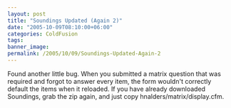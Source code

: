```yaml
---
layout: post
title: "Soundings Updated (Again 2)"
date: "2005-10-09T08:10:00+06:00"
categories: ColdFusion 
tags: 
banner_image: 
permalink: /2005/10/09/Soundings-Updated-Again-2
---
```


Found another little bug. When you submitted a matrix question that was required and forgot to answer every item, the form wouldn't correctly default the items when it reloaded. If you have already downloaded Soundings, grab the zip again, and just copy hnalders/matrix/display.cfm.